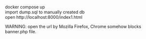 docker compose up </br>
import dump.sql to manually created db </br>
open http://localhost:8000/index1.html </br>

WARNING: open the url by Mozilla Firefox, Chrome somehow blocks banner.php file.
